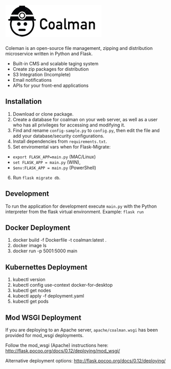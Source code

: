 ![Coalman](https://github.com/kendog/coalman/blob/master/app/static/images/logo-medium.png)
=========

Coleman is an open-source file management, zipping and distribution microservice written in Python and Flask.

* Built-in CMS and scalable taging system
* Create zip packages for distribution
* S3 Integration (Incomplete)
* Email notifications
* APIs for your front-end applications

Installation
------------
1. Download or clone package.
2. Create a database for coalman on your web server, as well as a user who has all privileges for accessing and modifying it.
3. Find and rename `config-sample.py` to `config.py`, then edit the file and add your database/security configurations.
4. Install dependencies from `requirements.txt`.
5. Set enviromental vars when for Flask-Migrate: 
* `export FLASK_APP=main.py` (MAC/Linux)  
* `set FLASK_APP = main.py` (WIN), 
* `$env:FLASK_APP = main.py` (PowerShell)
6. Run `flask migrate db`.

Development
-----------
To run the application for development execute `main.py` with the Python interpreter from the flask virtual environment.
Example: `flask run`

Docker Deployment
-----------
1. docker build -f Dockerfile -t coalman:latest .
2. docker image ls
3. docker run -p 5001:5000 main

Kubernettes Deployment
-----------
1. kubectl version
2. kubectl config use-context docker-for-desktop
3. kubectl get nodes
4. kubectl apply -f deployment.yaml
5. kubectl get pods

Mod WSGI Deployment
----------
If you are deploying to an Apache server, `apache/coalman.wsgi` has been provided for mod_wsgi deployments.

Follow the mod_wsgi (Apache) instructions here:
http://flask.pocoo.org/docs/0.12/deploying/mod_wsgi/

Alternative deployment options:
http://flask.pocoo.org/docs/0.12/deploying/
